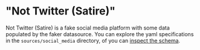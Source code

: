 # "Not Twitter (Satire)"

Not Twitter (Satire) is a fake social media platform with some data populated by the faker datasource.
You can explore the yaml specifications in the `sources/social_media` directory, of you can
[inspect the schema](/explore/schema).
